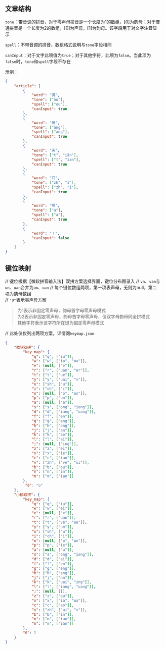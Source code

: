 ## 文章结构

`tone`：带音调的拼音，对于零声母拼音是一个长度为1的数组，[0]为韵母；对于普通拼音是一个长度为2的数组，[0]为声母，[1]为韵母。该字段用于对文字注音显示

`spell`：不带音调的拼音，数组格式说明与`tone`字段相同

`canInput`：对于文字此项值为`true`；对于其他字符，此项为`false`。当此项为`false`时，`tone`和`spell`字段不存在

示例：

```json
{
    "article": [
        {
            "word": "偶",
            "tone": ["ǒu"],
            "spell": ["ou"],
            "canInput": true
        },
        {
            "word": "昂",
            "tone": ["áng"],
            "spell": ["ang"],
            "canInput": true
        },
        {
            "word": "天",
            "tone": ["t", "iān"],
            "spell": ["t", "ian"],
            "canInput": true
        },
        {
            "word": "只",
            "tone": ["zh", "ǐ"],
            "spell": ["zh", "i"],
            "canInput": true
        },
        {
            "word": "啊",
            "tone": ["a"],
            "spell": ["a"],
            "canInput": true
        },
        {
            "word": "！",
            "canInput": false
        }
    ]
}
```

## 键位映射

// 键位根据【微软拼音输入法】双拼方案选择界面，键位分布图录入
// `vn`、`van`与`un`、`uan`合并为`un`、`uan`
// 每个键位数组两项，第一项表声母，无则为null，第二项为韵母数组  
// `"0"`表示零声母方案  
> 为1表示非固定零声母，韵母首字母零声母模式  
> 为2表示非固定零声母，韵母首字母零声母，但双字母韵母同全拼模式  
> 其他字符表示该字符所在键为固定零声母模式  

// 此处仅仅列出两项方案，详情阅`keymap.json`

```json
{
    "微软双拼": {
        "key_map": {
            "q": ["q", ["iu"]],
            "w": ["w", ["ia", "ua"]],
            "e": [null, ["e"]],
            "r": ["r", ["uan", "er"]],
            "t": ["t", ["ue"]],
            "y": ["y", ["uai", "v"]],
            "u": ["sh", ["u"]],
            "i": ["ch", ["i"]],
            "o": [null, ["o", "uo"]],
            "p": ["p", ["un"]],
            "a": [null, ["a"]],
            "s": ["s", ["ong", "iong"]],
            "d": ["d", ["iang", "uang"]],
            "f": ["f", ["en"]],
            "g": ["g", ["eng"]],
            "h": ["h", ["ang"]],
            "j": ["j", ["an"]],
            "k": ["k", ["ao"]],
            "l": ["l", ["ai"]],
            ";": [null, ["ing"]],
            "z": ["z", ["ei"]],
            "x": ["x", ["ie"]],
            "c": ["c", ["iao"]],
            "v": ["zh", ["ve", "ui"]],
            "b": ["b", ["ou"]],
            "n": ["n", ["in"]],
            "m": ["m", ["ian"]]
        },
         "0": "o"
    }, 
    "小鹤双拼": {
        "key_map": {
            "q": ["q", ["iu"]],
            "w": ["w", ["ei"]],
            "e": [null, ["e"]],
            "r": ["r", ["uan"]],
            "t": ["t", ["ve", "ue"]],
            "y": ["y", ["un"]],
            "u": ["sh", ["u"]],
            "i": ["ch", ["i"]],
            "o": [null, ["o", "uo"]],
            "p": ["p", ["ie"]],
            "a": [null, ["a"]],
            "s": ["s", ["ong", "iong"]],
            "d": ["d", ["ai"]],
            "f": ["f", ["en"]],
            "g": ["g", ["eng"]],
            "h": ["h", ["ang"]],
            "j": ["j", ["an"]],
            "k": ["k", ["uai", "ing"]],
            "l": ["l", ["iang", "uang"]],
            ";": [null, []],
            "z": ["z", ["ou"]],
            "x": ["x", ["ia", "ua"]],
            "c": ["c", ["ao"]],
            "v": ["zh", ["ui", "v"]],
            "b": ["b", ["in"]],
            "n": ["n", ["iao"]],
            "m": ["m", ["ian"]]
        },
        "0": 2
    }
}
```
